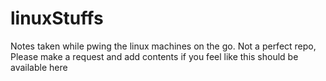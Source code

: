 # linuxStuffs
Notes taken while pwing the linux machines on the go. Not a perfect repo, Please make a request and add contents if you feel like this should be available here

